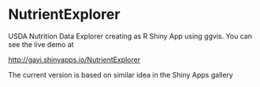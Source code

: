 NutrientExplorer
================

USDA Nutrition Data Explorer creating as R Shiny App using ggvis.  You can see the live demo at

http://gavi.shinyapps.io/NutrientExplorer

The current version is based on similar idea in the Shiny Apps gallery
